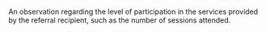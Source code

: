 An observation regarding the level of participation in the services provided by the referral recipient, such as the number of sessions attended.